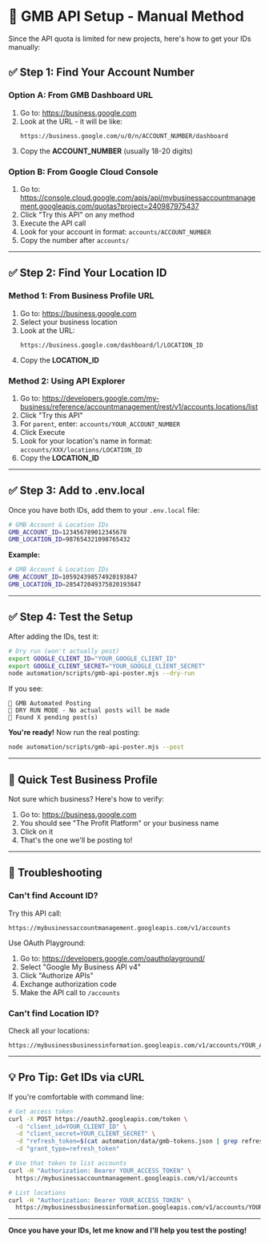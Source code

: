 # 🎯 GMB API Setup - Manual Method

Since the API quota is limited for new projects, here's how to get your IDs manually:

## ✅ **Step 1: Find Your Account Number**

### Option A: From GMB Dashboard URL

1. Go to: https://business.google.com
2. Look at the URL - it will be like:
   ```
   https://business.google.com/u/0/n/ACCOUNT_NUMBER/dashboard
   ```
3. Copy the **ACCOUNT_NUMBER** (usually 18-20 digits)

### Option B: From Google Cloud Console

1. Go to: https://console.cloud.google.com/apis/api/mybusinessaccountmanagement.googleapis.com/quotas?project=240987975437
2. Click "Try this API" on any method
3. Execute the API call
4. Look for your account in format: `accounts/ACCOUNT_NUMBER`
5. Copy the number after `accounts/`

---

## ✅ **Step 2: Find Your Location ID**

### Method 1: From Business Profile URL

1. Go to: https://business.google.com
2. Select your business location
3. Look at the URL:
   ```
   https://business.google.com/dashboard/l/LOCATION_ID
   ```
4. Copy the **LOCATION_ID**

### Method 2: Using API Explorer

1. Go to: https://developers.google.com/my-business/reference/accountmanagement/rest/v1/accounts.locations/list
2. Click "Try this API"
3. For `parent`, enter: `accounts/YOUR_ACCOUNT_NUMBER`
4. Click Execute
5. Look for your location's name in format: `accounts/XXX/locations/LOCATION_ID`
6. Copy the **LOCATION_ID**

---

## ✅ **Step 3: Add to .env.local**

Once you have both IDs, add them to your `.env.local` file:

```bash
# GMB Account & Location IDs
GMB_ACCOUNT_ID=123456789012345678
GMB_LOCATION_ID=987654321098765432
```

**Example:**
```bash
# GMB Account & Location IDs
GMB_ACCOUNT_ID=105924398574920193847
GMB_LOCATION_ID=285472049375820193847
```

---

## ✅ **Step 4: Test the Setup**

After adding the IDs, test it:

```bash
# Dry run (won't actually post)
export GOOGLE_CLIENT_ID="YOUR_GOOGLE_CLIENT_ID"
export GOOGLE_CLIENT_SECRET="YOUR_GOOGLE_CLIENT_SECRET"
node automation/scripts/gmb-api-poster.mjs --dry-run
```

If you see:
```
📱 GMB Automated Posting
🧪 DRY RUN MODE - No actual posts will be made
📄 Found X pending post(s)
```

**You're ready!** Now run the real posting:

```bash
node automation/scripts/gmb-api-poster.mjs --post
```

---

## 🎯 **Quick Test Business Profile**

Not sure which business? Here's how to verify:

1. Go to: https://business.google.com
2. You should see "The Profit Platform" or your business name
3. Click on it
4. That's the one we'll be posting to!

---

## 🐛 **Troubleshooting**

### Can't find Account ID?

Try this API call:
```
https://mybusinessaccountmanagement.googleapis.com/v1/accounts
```

Use OAuth Playground:
1. Go to: https://developers.google.com/oauthplayground/
2. Select "Google My Business API v4"
3. Click "Authorize APIs"
4. Exchange authorization code
5. Make the API call to `/accounts`

### Can't find Location ID?

Check all your locations:
```
https://mybusinessbusinessinformation.googleapis.com/v1/accounts/YOUR_ACCOUNT_ID/locations
```

---

## 💡 **Pro Tip: Get IDs via cURL**

If you're comfortable with command line:

```bash
# Get access token
curl -X POST https://oauth2.googleapis.com/token \
  -d "client_id=YOUR_CLIENT_ID" \
  -d "client_secret=YOUR_CLIENT_SECRET" \
  -d "refresh_token=$(cat automation/data/gmb-tokens.json | grep refresh_token | cut -d'"' -f4)" \
  -d "grant_type=refresh_token"

# Use that token to list accounts
curl -H "Authorization: Bearer YOUR_ACCESS_TOKEN" \
  https://mybusinessaccountmanagement.googleapis.com/v1/accounts

# List locations
curl -H "Authorization: Bearer YOUR_ACCESS_TOKEN" \
  https://mybusinessbusinessinformation.googleapis.com/v1/accounts/YOUR_ACCOUNT_ID/locations
```

---

**Once you have your IDs, let me know and I'll help you test the posting!**
